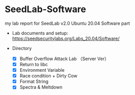 # SeedLab-Software
my lab report for SeedLab v2.0 Ubuntu 20.04 Software part

- Lab documents and setup: https://seedsecuritylabs.org/Labs_20.04/Software/

- Directory
  - [x] Buffer Overflow Attack Lab （Server Ver）
  - [x] Return to libc
  - [x] Environment Variable
  - [x] Race condition + Dirty Cow
  - [x] Format String
  - [x] Spectra & Meltdown
